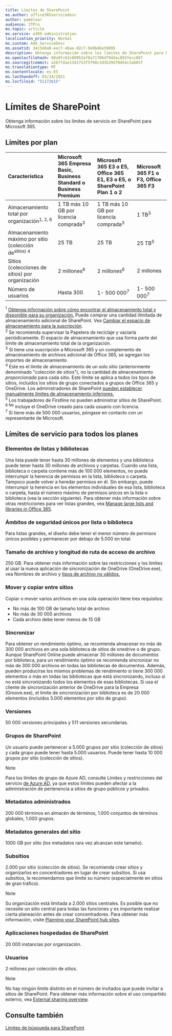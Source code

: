 ```yaml
---
title: Límites de SharePoint
ms.author: office365servicedesc
author: pamelaar
audience: ITPro
ms.topic: article
ms.service: o365-administration
localization_priority: Normal
ms.custom: Adm_ServiceDesc
ms.assetid: 34c5d8a8-eec7-46ae-82c7-9e9bdbe39895
description: Obtenga información sobre los límites de SharePoint para Microsoft 365 y los planes independientes.
ms.openlocfilehash: 60a9fc63c60952ef8a71706d79ddac055fecc887
ms.sourcegitcommit: a2b77dae1341753f5f98c3d3b39d70454c3ab05f
ms.translationtype: MT
ms.contentlocale: es-ES
ms.lasthandoff: 03/24/2021
ms.locfileid: "51172615"
---
```

# <a name="sharepoint-limits"></a>Límites de SharePoint

Obtenga información sobre los límites de servicio en SharePoint para Microsoft 365.
  
## <a name="limits-by-plan"></a>Límites por plan 

| Característica | Microsoft 365 Empresa Basic, Business Standard o Business Premium | Microsoft 365 E3 o E5, Office 365 E1, E3 o E5, o SharePoint Plan 1 o 2 | Microsoft 365 F1 o F3, Office 365 F3 |
|:-----|:-----|:-----|:-----|
|Almacenamiento total por organización<sup>1, 2, 6</sup> <br/> |1 TB más 10 GB por licencia comprada<sup>3</sup>  <br/> |1 TB más 10 GB por licencia comprada<sup>3</sup> <br/> |1 TB<sup>3</sup> <br/> |
|Almacenamiento máximo por sitio (colección de<sup>sitios) 4</sup><br/> |25 TB <br/> |25 TB <br/> |25 TB<sup>5</sup> <br/> |
|Sitios (colecciones de sitios) por organización  <br/> |2 millones<sup>6</sup> <br/> |2 millones<sup>6</sup> <br/> |2 millones<br/> |
|Número de usuarios  <br/> |Hasta 300  <br/> |1- 500 000<sup>7</sup> <br/> |1- 500 000<sup>7</sup> <br/> |
   
<sup>1</sup> [Obtenga información sobre cómo encontrar el almacenamiento total y disponible para su organización.](/sharepoint/manage-site-collection-storage-limits) Puede comprar una cantidad ilimitada de almacenamiento adicional de SharePoint. Vea [Cambiar el espacio de almacenamiento para la suscripción](/office365/admin/subscriptions-and-billing/add-storage-space). 
<br/><sup>2</sup> Se recomienda supervisar la Papelera de reciclaje y vaciarla periódicamente. El espacio de almacenamiento que usa forma parte del límite de almacenamiento total de la organización. 
<br/> <sup>3</sup> Si tiene una suscripción a Microsoft 365 y un complemento de almacenamiento de archivos adicional de Office 365, se agregan los importes de almacenamiento. 
<br/> <sup>4</sup> Este es el límite *de* almacenamiento de un solo sitio (anteriormente denominado "colección de sitios"), no la cantidad de almacenamiento *proporcionada* para cada sitio. Este límite se aplica a todos los tipos de sitios, incluidos los sitios de grupo conectados a grupos de Office 365 y OneDrive. Los administradores de SharePoint [pueden establecer manualmente límites de almacenamiento inferiores.](/sharepoint/manage-site-collection-storage-limits#manage-individual-site-storage-limits) 
<br/> <sup>5</sup> Los trabajadores de Firstline no pueden administrar sitios de SharePoint. 
<br/> <sup>6 No</sup> incluye el OneDrive creado para cada usuario con licencia. 
<br/> <sup>7</sup> Si tiene más de 500 000 usuarios, póngase en contacto con un representante de Microsoft. 
  
## <a name="service-limits-for-all-plans"></a>Límites de servicio para todos los planes

### <a name="items-in-lists-and-libraries"></a>Elementos de listas y bibliotecas

Una lista puede tener hasta 30 millones de elementos y una biblioteca puede tener hasta 30 millones de archivos y carpetas. Cuando una lista, biblioteca o carpeta contiene más de 100 000 elementos, no puede interrumpir la herencia de permisos en la lista, biblioteca o carpeta. Tampoco puede volver a heredar permisos en él. Sin embargo, puede interrumpir la herencia en los elementos individuales de esa lista, biblioteca o carpeta, hasta el número máximo de permisos únicos en la lista o biblioteca (vea la sección siguiente). Para obtener más información sobre otras restricciones para ver listas grandes, vea [Manage large lists and libraries in Office 365](https://support.office.com/article/b4038448-ec0e-49b7-b853-679d3d8fb784).

### <a name="unique-security-scopes-per-list-or-library"></a>Ámbitos de seguridad únicos por lista o biblioteca

Para listas grandes, el diseño debe tener el menor número de permisos únicos posibles y permanecer por debajo de 5.000 en total.

### <a name="file-size-and-file-path-length"></a>Tamaño de archivo y longitud de ruta de acceso de archivo

250 GB. Para obtener más información sobre las restricciones y los límites al usar la nueva aplicación de sincronización de OneDrive (OneDrive.exe), vea Nombres de archivo y [tipos de archivo no válidos.](https://support.office.com/article/64883a5d-228e-48f5-b3d2-eb39e07630fa)

### <a name="moving-and-copying-across-sites"></a>Mover y copiar entre sitios

Copiar o mover varios archivos en una sola operación tiene tres requisitos:

- No más de 100 GB de tamaño total de archivo
- No más de 30 000 archivos
- Cada archivo debe tener menos de 15 GB

### <a name="sync"></a>Sincronizar

Para obtener un rendimiento óptimo, se recomienda almacenar no más de 300 000 archivos en una sola biblioteca de sitios de onedrive o de grupo. Aunque SharePoint Online puede almacenar 30 millones de documentos por biblioteca, para un rendimiento óptimo se recomienda sincronizar no más de 300 000 archivos en todas las bibliotecas de documentos. Además, pueden producirse los mismos problemas de rendimiento si tiene 300 000 elementos o más en todas las bibliotecas que está sincronizando, incluso si no está sincronizando todos los elementos de esas bibliotecas. Si usa el cliente de sincronización anterior de OneDrive para la Empresa (Groove.exe), el límite de sincronización por biblioteca es de 20 000 elementos (incluidos 5.000 elementos por sitio de grupo).

### <a name="versions"></a>Versiones

50 000 versiones principales y 511 versiones secundarias.

### <a name="sharepoint-groups"></a>Grupos de SharePoint

Un usuario puede pertenecer a 5.000 grupos por sitio (colección de sitios) y cada grupo puede tener hasta 5.000 usuarios. Puede tener hasta 10 000 grupos por sitio (colección de sitios).

> [!NOTE]
> Para los límites de grupo de Azure AD, consulte Límites y restricciones del servicio [de Azure AD,](/azure/active-directory/users-groups-roles/directory-service-limits-restrictions) ya que estos límites pueden afectar a la administración de pertenencia a sitios de grupo públicos y privados.

### <a name="managed-metadata"></a>Metadatos administrados

200 000 términos en almacén de términos, 1.000 conjuntos de términos globales, 1.000 grupos.

### <a name="overall-site-metadata"></a>Metadatos generales del sitio

1000 GB por sitio (los metadatos rara vez alcanzan este tamaño).

### <a name="subsites"></a>Subsitios

2.000 por sitio (colección de sitios). Se recomienda crear sitios y organizarlos en concentradores en lugar de crear subsitios. Si usa subsitios, le recomendamos que limite su número (especialmente en sitios de gran tráfico).

> [!NOTE]
> Su organización está limitada a 2.000 sitios centrales. Es posible que no necesite un sitio central para todas las funciones y es importante realizar cierta planeación antes de crear concentradores. Para obtener más información, visite [Planning your SharePoint hub sites](/sharepoint/planning-hub-sites).

### <a name="sharepoint-hosted-applications"></a>Aplicaciones hospedadas de SharePoint

20 000 instancias por organización.

### <a name="users"></a>Usuarios

2 millones por colección de sitios.

> [!NOTE]
> No hay ningún límite distinto en el número de invitados que puede invitar a sitios de SharePoint. Para obtener más información sobre el uso compartido externo, vea [External sharing overview](/sharepoint/external-sharing-overview).

## <a name="see-also"></a>Consulte también

[Límites de búsqueda para SharePoint](/sharepoint/search-limits)